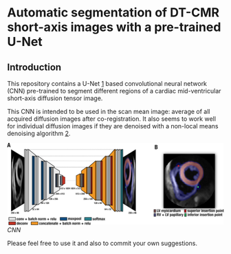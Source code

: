# Automatic segmentation of DT-CMR short-axis images with a pre-trained U-Net

## Introduction

This repository contains a U-Net [1] based convolutional neural network (CNN) pre-trained to segment different regions of a cardiac mid-ventricular short-axis diffusion tensor image.

This CNN is intended to be used in the scan mean image: average of all acquired diffusion images after co-registration.
It also seems to work well for individual diffusion images if they are denoised with a non-local means denoising algorithm [2].

![CNN][figure_01]
*CNN*

Please feel free to use it and also to commit your own suggestions.

[1]: https://en.wikipedia.org/wiki/U-Net
[2]: https://en.wikipedia.org/wiki/Non-local_means

[figure_01]: https://github.com/Pedro-Filipe/DT_CMR_short_axis_conv_net/blob/master/figure_01.png
